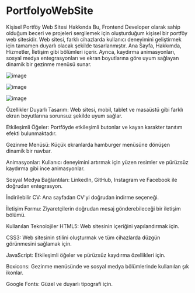 # PortfolyoWebSite
Kişisel Portföy Web Sitesi
Hakkında
Bu, Frontend Developer olarak sahip olduğum beceri ve projeleri sergilemek için oluşturduğum kişisel bir portföy web sitesidir. Web sitesi, farklı cihazlarda kullanıcı deneyimini geliştirmek için tamamen duyarlı olacak şekilde tasarlanmıştır. Ana Sayfa, Hakkımda, Hizmetler, İletişim gibi bölümleri içerir. Ayrıca, kaydırma animasyonları, sosyal medya entegrasyonları ve ekran boyutlarına göre uyum sağlayan dinamik bir gezinme menüsü sunar.

![image](https://github.com/user-attachments/assets/d0086878-76f3-400c-96bc-4c75b7364a11)


![image](https://github.com/user-attachments/assets/01ec2fcd-ac31-4d60-83e6-02011f53b296)


![image](https://github.com/user-attachments/assets/49ad2dc6-e999-4405-8761-02a02c9d722a)

Özellikler
Duyarlı Tasarım: Web sitesi, mobil, tablet ve masaüstü gibi farklı ekran boyutlarına sorunsuz şekilde uyum sağlar.

Etkileşimli Öğeler: Portföyde etkileşimli butonlar ve kayan karakter tanıtım efekti bulunmaktadır.

Gezinme Menüsü: Küçük ekranlarda hamburger menüsüne dönüşen dinamik bir navbar.

Animasyonlar: Kullanıcı deneyimini artırmak için yüzen resimler ve pürüzsüz kaydırma gibi ince animasyonlar.

Sosyal Medya Bağlantıları: LinkedIn, GitHub, Instagram ve Facebook ile doğrudan entegrasyon.

İndirilebilir CV: Ana sayfadan CV'yi doğrudan indirme seçeneği.

İletişim Formu: Ziyaretçilerin doğrudan mesaj gönderebileceği bir iletişim bölümü.

Kullanılan Teknolojiler
HTML5: Web sitesinin içeriğini yapılandırmak için.

CSS3: Web sitesinin stilini oluşturmak ve tüm cihazlarda düzgün görünmesini sağlamak için.

JavaScript: Etkileşimli öğeler ve pürüzsüz kaydırma özellikleri için.

Boxicons: Gezinme menüsünde ve sosyal medya bölümlerinde kullanılan şık ikonlar.

Google Fonts: Güzel ve duyarlı tipografi için.
